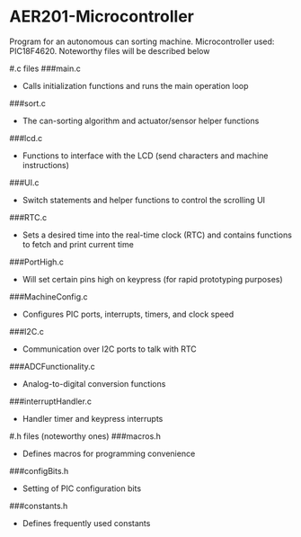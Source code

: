 # AER201-Microcontroller

Program for an autonomous can sorting machine. Microcontroller used: PIC18F4620. Noteworthy files will be described below

#.c files
###main.c
- Calls initialization functions and runs the main operation loop

###sort.c
- The can-sorting algorithm and actuator/sensor helper functions

###lcd.c
- Functions to interface with the LCD (send characters and machine instructions)

###UI.c
- Switch statements and helper functions to control the scrolling UI

###RTC.c
- Sets a desired time into the real-time clock (RTC) and contains functions to fetch and print current time

###PortHigh.c
- Will set certain pins high on keypress (for rapid prototyping purposes)

###MachineConfig.c
- Configures PIC ports, interrupts, timers, and clock speed

###I2C.c
- Communication over I2C ports to talk with RTC

###ADCFunctionality.c
- Analog-to-digital conversion functions

###interruptHandler.c
- Handler timer and keypress interrupts


#.h files (noteworthy ones)
###macros.h
- Defines macros for programming convenience

###configBits.h
- Setting of PIC configuration bits

###constants.h
- Defines frequently used constants
